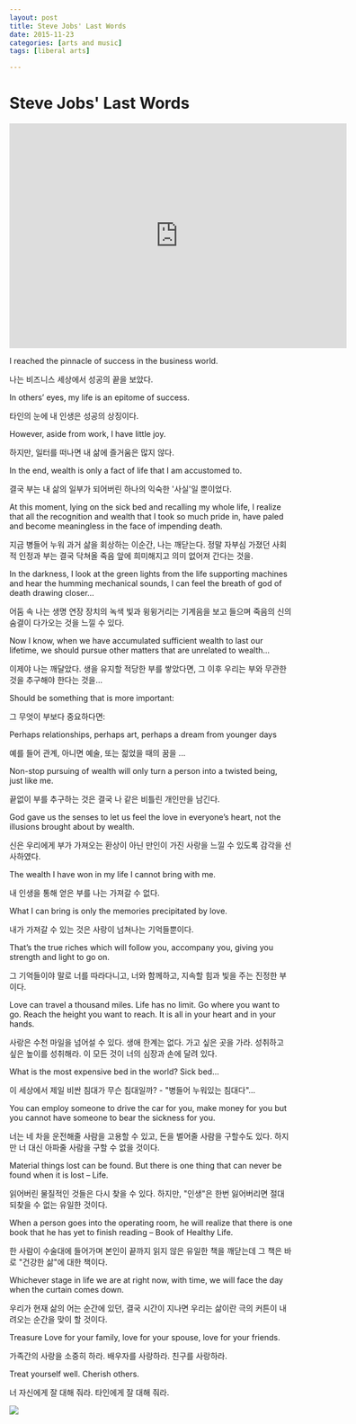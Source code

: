 ```yaml
---
layout: post
title: Steve Jobs' Last Words
date: 2015-11-23
categories: [arts and music]
tags: [liberal arts]

---
```



# Steve Jobs' Last Words

<iframe width="600" height="400" src="https://www.youtube.com/embed/hNr_SbFiZ7I" frameborder="0" allowfullscreen></iframe>

I reached the pinnacle of success in the business world.
 
나는 비즈니스 세상에서 성공의 끝을 보았다.

In others’ eyes, my life is an epitome of success.

타인의 눈에 내 인생은 성공의 상징이다.

However, aside from work, I have little joy. 

하지만, 일터를 떠나면 내 삶에 즐거움은 많지 않다.

In the end, wealth is only a fact of life that I am accustomed to.

결국 부는 내 삶의 일부가 되어버린 하나의 익숙한 '사실'일 뿐이었다.

At this moment, lying on the sick bed and recalling my whole life, I realize that all the recognition and wealth that I took so much pride in, have paled and become meaningless in the face of impending death.

지금 병들어 누워 과거 삶을 회상하는 이순간, 나는 깨닫는다. 정말 자부심 가졌던 사회적 인정과 부는 결국 닥쳐올 죽음 앞에 희미해지고 의미 없어져 간다는 것을.

In the darkness, I look at the green lights from the life supporting machines and hear the humming mechanical sounds, I can feel the breath of god of death drawing closer…

어둠 속 나는 생명 연장 장치의 녹색 빛과 윙윙거리는 기계음을 보고 들으며 죽음의 신의 숨결이 다가오는 것을 느낄 수 있다.

Now I know, when we have accumulated sufficient wealth to last our lifetime, we should pursue other matters that are unrelated to wealth…

이제야 나는 깨달았다. 생을 유지할 적당한 부를 쌓았다면, 그 이후 우리는 부와 무관한 것을 추구해야 한다는 것을...

Should be something that is more important:

그 무엇이 부보다 중요하다면:

Perhaps relationships, perhaps art, perhaps a dream from younger days

예를 들어 관계, 아니면 예술, 또는 젊었을 때의 꿈을 ...

Non-stop pursuing of wealth will only turn a person into a twisted being, just like me.

끝없이 부를 추구하는 것은 결국 나 같은 비틀린 개인만을 남긴다.

God gave us the senses to let us feel the love in everyone’s heart, not the illusions brought about by wealth.

신은 우리에게 부가 가져오는 환상이 아닌 만인이 가진 사랑을 느낄 수 있도록 감각을 선사하였다.

The wealth I have won in my life I cannot bring with me. 

내 인생을 통해 얻은 부를 나는 가져갈 수 없다.

What I can bring is only the memories precipitated by love.

내가 가져갈 수 있는 것은 사랑이 넘쳐나는 기억들뿐이다.

That’s the true riches which will follow you, accompany you, giving you strength and light to go on.

그 기억들이야 말로 너를 따라다니고, 너와 함께하고, 지속할 힘과 빛을 주는 진정한 부이다.

Love can travel a thousand miles. Life has no limit. Go where you want to go. Reach the height you want to reach. It is all in your heart and in your hands.

사랑은 수천 마일을 넘어설 수 있다. 생애 한계는 없다. 가고 싶은 곳을 가라. 성취하고 싶은 높이를 성취해라. 이 모든 것이 너의 심장과 손에 달려 있다.

What is the most expensive bed in the world? Sick bed…

이 세상에서 제일 비싼 침대가 무슨 침대일까? - "병들어 누워있는 침대다"...

You can employ someone to drive the car for you, make money for you but you cannot have someone to bear the sickness for you.

너는 네 차을 운전해줄 사람을 고용할 수 있고, 돈을 벌어줄 사람을 구할수도 있다. 하지만 너 대신 아파줄 사람을 구할 수 없을 것이다.

Material things lost can be found. But there is one thing that can never be found when it is lost – Life.

읽어버린 물질적인 것들은 다시 찾을 수 있다. 하지만, "인생"은 한번 잃어버리면 절대 되찾을 수 없는 유일한 것이다.

When a person goes into the operating room, he will realize that there is one book that he has yet to finish reading – Book of Healthy Life.

한 사람이 수술대에 들어가며 본인이 끝까지 읽지 않은 유일한 책을 깨닫는데 그 책은 바로 "건강한 삶"에 대한 책이다.

Whichever stage in life we are at right now, with time, we will face the day when the curtain comes down.

우리가 현재 삶의 어는 순간에 있던, 결국 시간이 지나면 우리는 삶이란 극의 커튼이 내려오는 순간을 맞이 할 것이다.

Treasure Love for your family, love for your spouse, love for your friends.

가족간의 사랑을 소중히 하라. 배우자를 사랑하라. 친구를 사랑하라.

Treat yourself well. Cherish others.

너 자신에게 잘 대해 줘라. 타인에게 잘 대해 줘라.

![](http://sungsoo.github.com/images/steve-jobs.jpg)